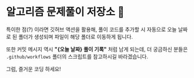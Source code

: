 # 알고리즘 문제풀이 저장소 🙂

특이한 점(?) 이라면 깃허브 액션을 활용해, 풀이 코드를 추가할 시 자동으로 오늘 날짜로 된 폴더가 생성되며 파일이 해당 폴더로 이동하게 됩니다.

또한 커밋 메시지 역시 **"{오늘 날짜} 풀이 기록"** 처럼 남게 되는데, 더 궁금하신 분들은 `.github/workflows` 폴더의 스크립트를 참고하시길 바라겠습니다.

그럼, 즐거운 코딩 하세요!
